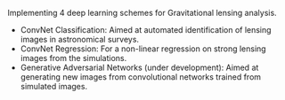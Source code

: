 Implementing 4 deep learning schemes for Gravitational lensing analysis.

* ConvNet Classification: Aimed at automated identification of lensing images in astronomical surveys.
* ConvNet Regression: For a non-linear regression on strong lensing images from the simulations. 
* Generative Adversarial Networks (under development): Aimed at generating new images from convolutional networks trained from simulated images. 


